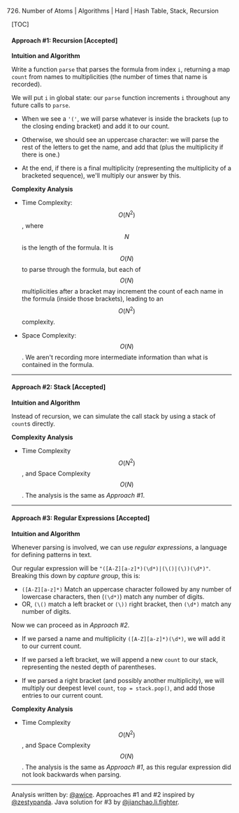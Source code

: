 726. Number of Atoms | Algorithms | Hard | Hash Table, Stack, Recursion

[TOC]

#### Approach #1: Recursion [Accepted]

**Intuition and Algorithm**

Write a function `parse` that parses the formula from index `i`, returning a map `count` from names to multiplicities (the number of times that name is recorded).

We will put `i` in global state: our `parse` function increments `i` throughout any future calls to `parse`.

* When we see a `'('`, we will parse whatever is inside the brackets (up to the closing ending bracket) and add it to our count.

* Otherwise, we should see an uppercase character: we will parse the rest of the letters to get the name, and add that (plus the multiplicity if there is one.)

* At the end, if there is a final multiplicity (representing the multiplicity of a bracketed sequence), we'll multiply our answer by this.



**Complexity Analysis**

* Time Complexity: $$O(N^2)$$, where $$N$$ is the length of the formula.  It is $$O(N)$$ to parse through the formula, but each of $$O(N)$$ multiplicities after a bracket may increment the count of each name in the formula (inside those brackets), leading to an $$O(N^2)$$ complexity.

* Space Complexity: $$O(N)$$.  We aren't recording more intermediate information than what is contained in the formula.

---
#### Approach #2: Stack [Accepted]

**Intuition and Algorithm**

Instead of recursion, we can simulate the call stack by using a stack of `count`s directly.



**Complexity Analysis**

* Time Complexity $$O(N^2)$$, and Space Complexity $$O(N)$$.  The analysis is the same as *Approach #1*.

---
#### Approach #3: Regular Expressions [Accepted]

**Intuition and Algorithm**

Whenever parsing is involved, we can use *regular expressions*, a language for defining patterns in text.

Our regular expression will be `"([A-Z][a-z]*)(\d*)|(\()|(\))(\d*)"`.  Breaking this down by *capture group*, this is:

* `([A-Z][a-z]*)` Match an uppercase character followed by any number of lowercase characters, then (`(\d*)`) match any number of digits.
* OR, `(\()` match a left bracket or `(\))` right bracket, then `(\d*)` match any number of digits.

Now we can proceed as in *Approach #2*.

* If we parsed a name and multiplicity `([A-Z][a-z]*)(\d*)`, we will add it to our current count.

* If we parsed a left bracket, we will append a new `count` to our stack, representing the nested depth of parentheses.

* If we parsed a right bracket (and possibly another multiplicity), we will multiply our deepest level `count`, `top = stack.pop()`, and add those entries to our current count.



**Complexity Analysis**

* Time Complexity $$O(N^2)$$, and Space Complexity $$O(N)$$.  The analysis is the same as *Approach #1*, as this regular expression did not look backwards when parsing.

---

Analysis written by: [@awice](https://leetcode.com/awice).  Approaches #1 and #2 inspired by [@zestypanda](https://leetcode.com/zestypanda/).  Java solution for #3 by [@jianchao.li.fighter](https://discuss.leetcode.com/user/jianchao-li-fighter).
